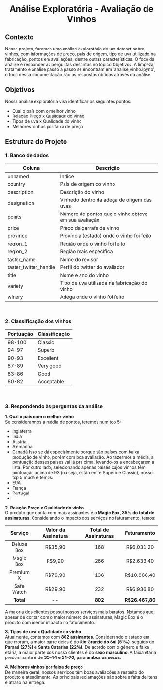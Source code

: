<h1 align="center">Análise Exploratória - Avaliação de Vinhos</h1>

## Contexto
Nesse projeto, faremos uma análise exploratória de um dataset sobre vinhos, com informações de preço, país de origem, tipo de uva utilizado na fabricação, pontos em avaliações, dentre outras características. O foco da análise é responder às perguntas descritas no tópico Objetivos. A limpeza, tratamento e análise passo a passo se encontram em 'analise_vinho.ipynb', o foco dessa documentação são as respostas obtidas através da análise.

## Objetivos
Nossa análise exploratória visa identificar os seguintes pontos:

* Qual o país com o melhor vinho
* Relação Preço x Qualidade do vinho
* Tipos de uva x Qualidade do vinho
* Melhores vinhos por faixa de preço

## Estrutura do Projeto
### 1. Banco de dados
| Coluna | Descrição |
|--------|-----------|
| unnamed | Índice |
| country | País de origem do vinho |
| description | Descrição do vinho |
| designation | Vinhedo dentro da adega de origem das uvas |
| points | Número de pontos que o vinho obteve em sua avaliação |
| price | Preço da garrafa de vinho |
| province | Província (estado) onde o vinho foi feito |
| region_1 | Região onde o vinho foi feito |
| region_2 | Região mais específica |
| taster_name | Nome do revisor |
| taster_twitter_handle | Perfil do twitter do avaliador |
| title | Nome e ano do vinho |
| variety | Tipo de uva utilizada na fabricação do vinho |
| winery | Adega onde o vinho foi feito |

<br>

### 2. Classificação dos vinhos
| Pontuação | Classificação |
|-----------|---------------|
| 98-100 | Classic |
| 94-97  | Superb |
| 90-93  | Excellent |
| 87-89  | Very good |
| 83-86  | Good |
| 80-82  | Acceptable |

<br>

### 3. Respondendo às perguntas da análise

**1. Qual o país com o melhor vinho**  
Se considerarmos a média de pontos, teremos num top 5:
* Inglaterra
* Índia
* Áustria
* Alemanha
* Canadá
Isso se dá especialmente porque são países com baixa produção de vinho, porém com boa avaliação. Ao fazermos a média, a pontuação desses países vai lá pra cima, levando-os a encabeçarem a lista.
Por outro lado, selecionando apenas países cujos vinhos têm pontuação acima de 93 (ou seja, estão entre Superb e Classic), nosso top 5 muda e temos:
* EUA
* França
* Portugal
*  
  
**2. Relação Preço x Qualidade do vinho**  
O produto que conta com mais assinantes é o **Magic Box, 35% do total de assinaturas**. Considerando o impacto dos serviços no faturamento, temos:

| Serviço     | Valor da Assinatura | Total de Assinaturas | Faturamento     |
|:-----------:|:-------------------:|:---------------------:|:---------------:|
| Deluxe Box  | R$35,90             | 168                   | R$6.031,20      |
| Magic Box   | R$9,90              | 266                   | R$2.633,40      |
| Premium X   | R$79,90             | 136                   | R$10.866,40     |
| Safe Watch  | R$29,90             | 232                   | R$6.936,80      |
| **Total**   | --                  | **802**               | **R$26.467,80** |

A maioria dos clientes possui nossos serviços mais baratos. Notamos que, apesar de contar com o maior número de assinaturas, Magic Box é o produto com menor impacto no faturamento.

**3. Tipos de uva x Qualidade do vinho**  
Atualmente, contamos com **802 assinantes**. Considerando o estado em que moram, a maior parte deles é do **Rio Grande do Sul (51%)**, seguido do **Paraná (27%)** e **Santa Catarina (22%)**. De acordo com o gênero e faixa etária, a maior parte dos nosso clientes é do **sexo masculino**. A faixa etária predominante é de **35-44 e 54-70, para ambos os sexos**.

**4. Melhores vinhos por faixa de preço**  
De maneira geral, nossos serviços têm boas avaliações a respeito do produto e atendimento. As principais reclamações são sobre a falta de itens e atraso na entrega.
